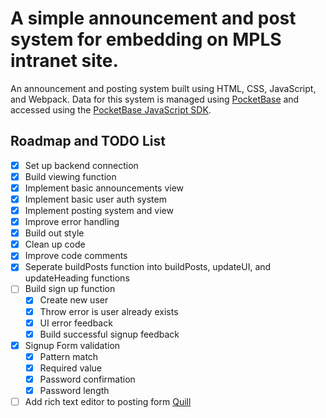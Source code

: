 # A simple announcement and post system for embedding on MPLS intranet site.

An announcement and posting system built using HTML, CSS, JavaScript, and Webpack. Data for this system is managed using [PocketBase](https://pocketbase.io) and accessed using the [PocketBase JavaScript SDK](https://www.npmjs.com/package/pocketbase).

## Roadmap and TODO List

- [x] Set up backend connection
- [x] Build viewing function
- [x] Implement basic announcements view
- [x] Implement basic user auth system
- [x] Implement posting system and view
- [x] Improve error handling
- [x] Build out style
- [x] Clean up code
- [x] Improve code comments
- [x] Seperate buildPosts function into buildPosts, updateUI, and updateHeading functions
- [ ] Build sign up function
  - [x] Create new user
  - [x] Throw error is user already exists
  - [x] UI error feedback
  - [x] Build successful signup feedback
- [x] Signup Form validation
  - [x] Pattern match
  - [x] Required value
  - [x] Password confirmation
  - [x] Password length
- [ ] Add rich text editor to posting form [Quill](https://quilljs.com/docs/quickstart)
